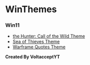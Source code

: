 # WinThemes
### Win11
- [the Hunter: Call of the Wild Theme]()
- [Sea of Thieves Theme]()
- [Warframe Quotes Theme]()

**Created By VoltacceptYT**